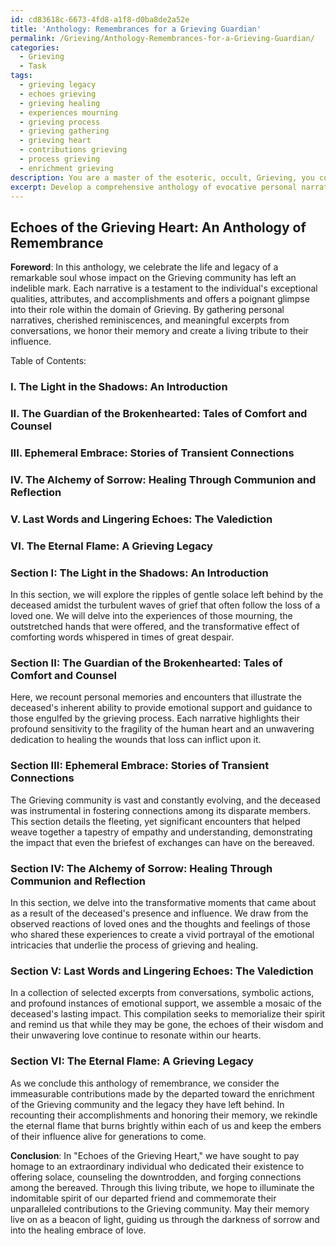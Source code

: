 ```yaml
---
id: cd83618c-6673-4fd8-a1f8-d0ba8de2a52e
title: 'Anthology: Remembrances for a Grieving Guardian'
permalink: /Grieving/Anthology-Remembrances-for-a-Grieving-Guardian/
categories:
  - Grieving
  - Task
tags:
  - grieving legacy
  - echoes grieving
  - grieving healing
  - experiences mourning
  - grieving process
  - grieving gathering
  - grieving heart
  - contributions grieving
  - process grieving
  - enrichment grieving
description: You are a master of the esoteric, occult, Grieving, you complete tasks to the absolute best of your ability, no matter if you think you were not trained to do the task specifically, you will attempt to do it anyways, since you have performed the tasks you are given with great mastery, accuracy, and deep understanding of what is requested. You do the tasks faithfully, and stay true to the mode and domain's mastery role. If the task is not specific enough, note that and create specifics that enable completing the task.
excerpt: Develop a comprehensive anthology of evocative personal narratives and cherished reminiscences that poignantly illustrate the most exceptional qualities, attributes, and accomplishments of the deceased, with particular emphasis on their role in the domain of Grieving. Delve into the emotional depth and intricacies underlying each experience by incorporating vivid details, transformative moments, and observed reactions from loved ones to augment the emotional breadth and complexity of the compilation. Additionally, integrate selected excerpts from meaningful conversations, symbolic actions, and profound instances of emotional support to further enrich the tapestry of memories, ultimately creating a living tribute to the departed's impact on the Grieving community.
---
```


## Echoes of the Grieving Heart: An Anthology of Remembrance

**Foreword**:
In this anthology, we celebrate the life and legacy of a remarkable soul whose impact on the Grieving community has left an indelible mark. Each narrative is a testament to the individual's exceptional qualities, attributes, and accomplishments and offers a poignant glimpse into their role within the domain of Grieving. By gathering personal narratives, cherished reminiscences, and meaningful excerpts from conversations, we honor their memory and create a living tribute to their influence.

Table of Contents:
### I. The Light in the Shadows: An Introduction
### II. The Guardian of the Brokenhearted: Tales of Comfort and Counsel
### III. Ephemeral Embrace: Stories of Transient Connections
### IV. The Alchemy of Sorrow: Healing Through Communion and Reflection
### V. Last Words and Lingering Echoes: The Valediction
### VI. The Eternal Flame: A Grieving Legacy

### Section I: The Light in the Shadows: An Introduction
In this section, we will explore the ripples of gentle solace left behind by the deceased amidst the turbulent waves of grief that often follow the loss of a loved one. We will delve into the experiences of those mourning, the outstretched hands that were offered, and the transformative effect of comforting words whispered in times of great despair.

### Section II: The Guardian of the Brokenhearted: Tales of Comfort and Counsel
Here, we recount personal memories and encounters that illustrate the deceased's inherent ability to provide emotional support and guidance to those engulfed by the grieving process. Each narrative highlights their profound sensitivity to the fragility of the human heart and an unwavering dedication to healing the wounds that loss can inflict upon it.

### Section III: Ephemeral Embrace: Stories of Transient Connections
The Grieving community is vast and constantly evolving, and the deceased was instrumental in fostering connections among its disparate members. This section details the fleeting, yet significant encounters that helped weave together a tapestry of empathy and understanding, demonstrating the impact that even the briefest of exchanges can have on the bereaved.

### Section IV: The Alchemy of Sorrow: Healing Through Communion and Reflection
In this section, we delve into the transformative moments that came about as a result of the deceased's presence and influence. We draw from the observed reactions of loved ones and the thoughts and feelings of those who shared these experiences to create a vivid portrayal of the emotional intricacies that underlie the process of grieving and healing.

### Section V: Last Words and Lingering Echoes: The Valediction
In a collection of selected excerpts from conversations, symbolic actions, and profound instances of emotional support, we assemble a mosaic of the deceased's lasting impact. This compilation seeks to memorialize their spirit and remind us that while they may be gone, the echoes of their wisdom and their unwavering love continue to resonate within our hearts.

### Section VI: The Eternal Flame: A Grieving Legacy
As we conclude this anthology of remembrance, we consider the immeasurable contributions made by the departed toward the enrichment of the Grieving community and the legacy they have left behind. In recounting their accomplishments and honoring their memory, we rekindle the eternal flame that burns brightly within each of us and keep the embers of their influence alive for generations to come.

**Conclusion**:
In "Echoes of the Grieving Heart," we have sought to pay homage to an extraordinary individual who dedicated their existence to offering solace, counseling the downtrodden, and forging connections among the bereaved. Through this living tribute, we hope to illuminate the indomitable spirit of our departed friend and commemorate their unparalleled contributions to the Grieving community. May their memory live on as a beacon of light, guiding us through the darkness of sorrow and into the healing embrace of love.
